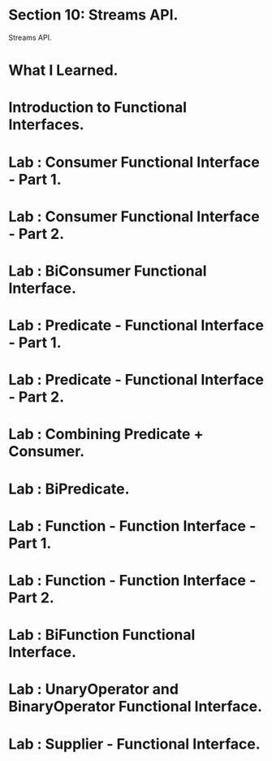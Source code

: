 # Section 10: Streams API. 

Streams API.

# What I Learned.

# Introduction to Functional Interfaces.
# Lab : Consumer Functional Interface - Part 1.
# Lab : Consumer Functional Interface - Part 2.
# Lab : BiConsumer Functional Interface.
# Lab : Predicate - Functional Interface - Part 1.
# Lab : Predicate - Functional Interface - Part 2.
# Lab : Combining Predicate + Consumer.
# Lab : BiPredicate.
# Lab : Function - Function Interface - Part 1.
# Lab : Function - Function Interface - Part 2.
# Lab : BiFunction Functional Interface.
# Lab : UnaryOperator and BinaryOperator Functional Interface.
# Lab : Supplier - Functional Interface.